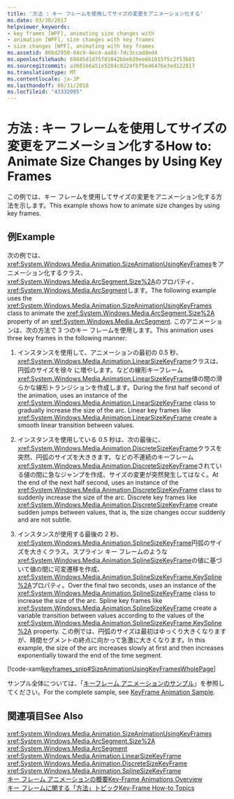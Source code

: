 ```yaml
---
title: '方法 : キー フレームを使用してサイズの変更をアニメーション化する'
ms.date: 03/30/2017
helpviewer_keywords:
- key frames [WPF], animating size changes with
- animation [WPF], size changes with key frames
- size changes [WPF], animating with key frames
ms.assetid: 86bd2950-d4c9-4ec4-aa8d-7dc3ccadded4
ms.openlocfilehash: 69845d1d75f81042bbeb20ee6b1015f5c2f53b81
ms.sourcegitcommit: a368166a51e5204c0224fbf5e46476e3ed122817
ms.translationtype: MT
ms.contentlocale: ja-JP
ms.lasthandoff: 08/31/2018
ms.locfileid: "43332095"
---
```

# <a name="how-to-animate-size-changes-by-using-key-frames"></a><span data-ttu-id="81910-102">方法 : キー フレームを使用してサイズの変更をアニメーション化する</span><span class="sxs-lookup"><span data-stu-id="81910-102">How to: Animate Size Changes by Using Key Frames</span></span>
<span data-ttu-id="81910-103">この例では、キー フレームを使用してサイズの変更をアニメーション化する方法を示します。</span><span class="sxs-lookup"><span data-stu-id="81910-103">This example shows how to animate size changes by using key frames.</span></span>  
  
## <a name="example"></a><span data-ttu-id="81910-104">例</span><span class="sxs-lookup"><span data-stu-id="81910-104">Example</span></span>  
 <span data-ttu-id="81910-105">次の例では、<xref:System.Windows.Media.Animation.SizeAnimationUsingKeyFrames>をアニメーション化するクラス、<xref:System.Windows.Media.ArcSegment.Size%2A>のプロパティ、<xref:System.Windows.Media.ArcSegment>します。</span><span class="sxs-lookup"><span data-stu-id="81910-105">The following example uses the <xref:System.Windows.Media.Animation.SizeAnimationUsingKeyFrames> class to animate the <xref:System.Windows.Media.ArcSegment.Size%2A> property of an <xref:System.Windows.Media.ArcSegment>.</span></span> <span data-ttu-id="81910-106">このアニメーションは、次の方法で 3 つのキー フレームを使用します。</span><span class="sxs-lookup"><span data-stu-id="81910-106">This animation uses three key frames in the following manner:</span></span>  
  
1.  <span data-ttu-id="81910-107">インスタンスを使用して、アニメーションの最初の 0.5 秒、<xref:System.Windows.Media.Animation.LinearSizeKeyFrame>クラスは、円弧のサイズを徐々 に増やします。などの線形キーフレーム<xref:System.Windows.Media.Animation.LinearSizeKeyFrame>値の間の滑らかな線形トランジションを作成します。</span><span class="sxs-lookup"><span data-stu-id="81910-107">During the first half second of the animation, uses an instance of the <xref:System.Windows.Media.Animation.LinearSizeKeyFrame> class to gradually increase the size of the arc. Linear key frames like <xref:System.Windows.Media.Animation.LinearSizeKeyFrame> create a smooth linear transition between values.</span></span>  
  
2.  <span data-ttu-id="81910-108">インスタンスを使用している 0.5 秒は、次の最後に、<xref:System.Windows.Media.Animation.DiscreteSizeKeyFrame>クラスを突然、円弧のサイズを大ききます。などの不連続のキーフレーム<xref:System.Windows.Media.Animation.DiscreteSizeKeyFrame>されている値の間に急なジャンプを作成、サイズの変更が突然発生してはなく。</span><span class="sxs-lookup"><span data-stu-id="81910-108">At the end of the next half second, uses an instance of the <xref:System.Windows.Media.Animation.DiscreteSizeKeyFrame> class to suddenly increase the size of the arc. Discrete key frames like <xref:System.Windows.Media.Animation.DiscreteSizeKeyFrame> create sudden jumps between values, that is, the size changes occur suddenly and are not subtle.</span></span>  
  
3.  <span data-ttu-id="81910-109">インスタンスが使用する最後の 2 秒、<xref:System.Windows.Media.Animation.SplineSizeKeyFrame>円弧のサイズを大きくクラス。スプライン キー フレームのような<xref:System.Windows.Media.Animation.SplineSizeKeyFrame>の値に基づいて値の間に可変遷移を作成、<xref:System.Windows.Media.Animation.SplineSizeKeyFrame.KeySpline%2A>プロパティ。</span><span class="sxs-lookup"><span data-stu-id="81910-109">Over the final two seconds, uses an instance of the <xref:System.Windows.Media.Animation.SplineSizeKeyFrame> class to increase the size of the arc. Spline key frames like <xref:System.Windows.Media.Animation.SplineSizeKeyFrame> create a variable transition between values according to the values of the <xref:System.Windows.Media.Animation.SplineSizeKeyFrame.KeySpline%2A> property.</span></span> <span data-ttu-id="81910-110">この例では、円弧のサイズは最初はゆっくり大きくなりますが、時間セグメントの終点に向かって急激に大きくなります。</span><span class="sxs-lookup"><span data-stu-id="81910-110">In this example, the size of the arc increases slowly at first and then increases exponentially toward the end of the time segment.</span></span>  
  
 [!code-xaml[keyframes_snip#SizeAnimationUsingKeyFramesWholePage](../../../../samples/snippets/xaml/VS_Snippets_Wpf/keyframes_snip/XAML/SizeAnimationUsingKeyFramesExample.xaml#sizeanimationusingkeyframeswholepage)]  
  
 <span data-ttu-id="81910-111">サンプル全体については、「[キーフレーム アニメーションのサンプル](https://go.microsoft.com/fwlink/?LinkID=160012)」を参照してください。</span><span class="sxs-lookup"><span data-stu-id="81910-111">For the complete sample, see [KeyFrame Animation Sample](https://go.microsoft.com/fwlink/?LinkID=160012).</span></span>  
  
## <a name="see-also"></a><span data-ttu-id="81910-112">関連項目</span><span class="sxs-lookup"><span data-stu-id="81910-112">See Also</span></span>  
 <xref:System.Windows.Media.Animation.SizeAnimationUsingKeyFrames>  
 <xref:System.Windows.Media.ArcSegment.Size%2A>  
 <xref:System.Windows.Media.ArcSegment>  
 <xref:System.Windows.Media.Animation.LinearSizeKeyFrame>  
 <xref:System.Windows.Media.Animation.DiscreteSizeKeyFrame>  
 <xref:System.Windows.Media.Animation.SplineSizeKeyFrame>  
 [<span data-ttu-id="81910-113">キー フレーム アニメーションの概要</span><span class="sxs-lookup"><span data-stu-id="81910-113">Key-Frame Animations Overview</span></span>](../../../../docs/framework/wpf/graphics-multimedia/key-frame-animations-overview.md)  
 [<span data-ttu-id="81910-114">キー フレームに関する「方法」トピック</span><span class="sxs-lookup"><span data-stu-id="81910-114">Key-Frame How-to Topics</span></span>](../../../../docs/framework/wpf/graphics-multimedia/key-frame-animation-how-to-topics.md)
